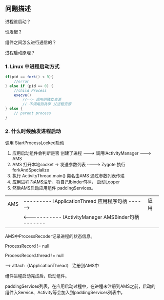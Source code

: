 ## 问题描述

进程谁启动？

谁发起？

组件之间怎么进行通信的？

进程启动原理？



### 1. Linux 中进程启动方式

```java
if(pid == fork() < 0){
    //error
} else if (pid == 0) {
    //child Process
    execve()  
        //--> 调用则独立资源
        // 不调用则共享 父进程资源
} else {
    // parent process
}

```



### 2. 什么时候触发进程启动

调用 StartProcessLocked启动



1. 应用启动组件会判断是否 创建了进程  --->  调用IActivityManager  ---> AMS 
2. AMS 打开本地socket  -> 发送参数列表   ----> Zygote  执行forkAndSpecialize
3. 执行 ActivityThread.main()    类名由AMS 通过参数列表传递
4. 应用进程向AMS注册，将自己Ibinder句柄， 启动Looper
5. 然后AMS启动应用组件 paddingServices。



|      |                                                              |      |
| ---- | ------------------------------------------------------------ | ---- |
| AMS  | ---------       IApplicationThread  应用程序句柄   ------>   | 应用 |
|      | <-----------    IActivityManager   AMSBinder句柄      ------- |      |

AMS中ProcessRecoder记录进程的状态信息。



ProcessRecord  != null 

ProcessRecord.thread != null

--> attach（IApplicationThread）   注册到AMS中



组件进程启动完成后，启动组件。

paddingServices列表，在应用启动过程中，在进程未注册到AMS之前，启动的组件入Service、Activity等会加入到paddingServices列表中。



  























